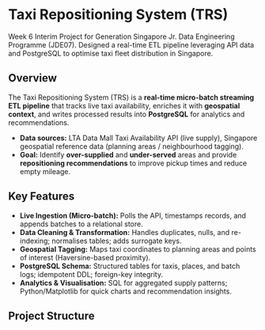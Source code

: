 # Taxi Repositioning System (TRS)
Week 6 Interim Project for Generation Singapore Jr. Data Engineering Programme (JDE07). Designed a real-time ETL pipeline leveraging API data and PostgreSQL to optimise taxi fleet distribution in Singapore.

## Overview

The Taxi Repositioning System (TRS) is a **real-time micro-batch streaming ETL pipeline** that tracks live taxi availability, enriches it with **geospatial context**, and writes processed results into **PostgreSQL** for analytics and recommendations.

- **Data sources:** LTA Data Mall Taxi Availability API (live supply), Singapore geospatial reference data (planning areas / neighbourhood tagging).
- **Goal:** Identify **over-supplied** and **under-served** areas and provide **repositioning recommendations** to improve pickup times and reduce empty mileage.

## Key Features

- **Live Ingestion (Micro-batch):** Polls the API, timestamps records, and appends batches to a relational store.
- **Data Cleaning & Transformation:** Handles duplicates, nulls, and re-indexing; normalises tables; adds surrogate keys.
- **Geospatial Tagging:** Maps taxi coordinates to planning areas and points of interest (Haversine-based proximity).
- **PostgreSQL Schema:** Structured tables for taxis, places, and batch logs; idempotent DDL; foreign-key integrity.
- **Analytics & Visualisation:** SQL for aggregated supply patterns; Python/Matplotlib for quick charts and recommendation insights.

## Project Structure

